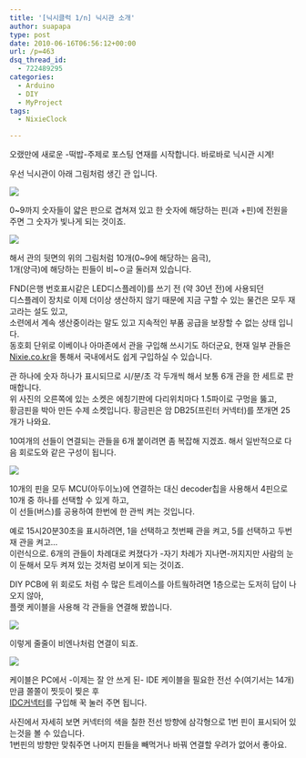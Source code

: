 ```yaml
---
title: '[닉시클럭 1/n] 닉시관 소개'
author: suapapa
type: post
date: 2010-06-16T06:56:12+00:00
url: /p=463
dsq_thread_id:
  - 722489295
categories:
  - Arduino
  - DIY
  - MyProject
tags:
  - NixieClock

---
```

오랬만에 새로운 -떡밥-주제로 포스팅 연재를 시작합니다. 바로바로 닉시관 시계!

우선 닉시관이 아래 그림처럼 생긴 관 입니다.

![](https://asset.homin.dev/blog/image/nixie_tube_off.jpg)

0~9까지 숫자들이 얇은 판으로 겹쳐져 있고 한 숫자에 해당하는 핀(과 +핀)에 전원을 주면 그 숫자가 빛나게 되는 것이죠.



![](https://asset.homin.dev/blog/image/nixie_tube_legs.jpg)

해서 관의 뒷면의 위의 그림처럼 10개(0~9에 해당하는 음극),  
1개(양극)에 해당하는 핀들이 비~ㅇ글 둘러져 있습니다.

FND(은행 번호표시같은 LED디스플레이)를 쓰기 전 (약 30년 전)에 사용되던  
디스플레이 장치로 이제 더이상 생산하지 않기 때문에 지금 구할 수 있는 물건은 모두 재고라는 설도 있고,  
소련에서 계속 생산중이라는 말도 있고 지속적인 부품 공급을 보장할 수 없는 상태 입니다.  
동호회 단위로 이베이나 아마존에서 관을 구입해 쓰시기도 하더군요, 현재 일부 관들은  
[Nixie.co.kr](http://www.nixie.co.kr)을 통해서 국내에서도 쉽게 구입하실 수 있습니다.

관 하나에 숫자 하나가 표시되므로 시/분/초 각 두개씩 해서 보통 6개 관을 한 세트로 판매합니다.  
위 사진의 오른쪽에 있는 소켓은 에칭기판에 다리위치마다 1.5파이로 구멍을 뚫고,  
황금핀을 박아 만든 수제 소켓입니다. 황금핀은 암 DB25(프린터 커넥터)를 쪼개면 25개가 나와요.

10여개의 선들이 연결되는 관들을 6개 붙이려면 좀 복잡해 지겠죠. 해서 일반적으로 다음 회로도와 같은 구성이 됩니다.

![](https://asset.homin.dev/blog/image/nixies_in_line.png)

10개의 핀을 모두 MCU(아두이노)에 연결하는 대신 decoder칩을 사용해서 4핀으로 10개 중 하나를 선택할 수 있게 하고,  
이 선들(버스)를 공용하여 한번에 한 관씩 켜는 것입니다.

예로 15시20분30초을 표시하려면, 1을 선택하고 첫번째 관을 켜고, 5를 선택하고 두번재 관을 켜고&#8230;  
이런식으로. 6개의 관들이 차례대로 켜졌다가 -자기 차례가 지나면-꺼지지만 사람의 눈이 둔해서 모두 켜져 있는 것처럼 보이게 되는 것이죠.

DIY PCB에 위 회로도 처럼 수 많은 트레이스를 아트웤하려면 1층으로는 도저히 답이 나오지 않아,  
플랫 케이블을 사용해 각 관들을 연결해 봤씁니다.

![](https://asset.homin.dev/blog/image/nixies_on_plat_cable.jpg)

이렇게 줄줄이 비엔나처럼 연결이 되죠.

![](https://asset.homin.dev/blog/image/plat_cable_connector.jpg)

케이블은 PC에서 -이제는 잘 안 쓰게 된- IDE 케이블을 필요한 전선 수(여기서는 14개) 만큼 쫄쫄이 찟듯이 찢은 후  
[IDC커넥터](http://eleparts.co.kr/EPX34GAW)를 구입해 꾹 눌러 주면 됩니다.

사진에서 자세히 보면 커넥터의 색을 칠한 전선 방향에 삼각형으로 1번 핀이 표시되어 있는것을 볼 수 있습니다.  
1번핀의 방향만 맞춰주면 나머지 핀들을 빼먹거나 바꿔 연결할 우려가 없어서 좋아요.